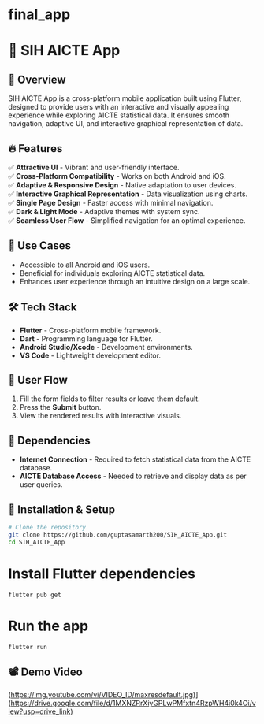 # final_app
# 📱 SIH AICTE App

## 🌟 Overview
SIH AICTE App is a cross-platform mobile application built using Flutter, designed to provide users with an interactive and visually appealing experience while exploring AICTE statistical data. It ensures smooth navigation, adaptive UI, and interactive graphical representation of data.

## 🔥 Features
✅ **Attractive UI** - Vibrant and user-friendly interface.  
✅ **Cross-Platform Compatibility** - Works on both Android and iOS.  
✅ **Adaptive & Responsive Design** - Native adaptation to user devices.  
✅ **Interactive Graphical Representation** - Data visualization using charts.  
✅ **Single Page Design** - Faster access with minimal navigation.  
✅ **Dark & Light Mode** - Adaptive themes with system sync.  
✅ **Seamless User Flow** - Simplified navigation for an optimal experience.  

## 📌 Use Cases
- Accessible to all Android and iOS users.
- Beneficial for individuals exploring AICTE statistical data.
- Enhances user experience through an intuitive design on a large scale.

## 🛠 Tech Stack
- **Flutter** - Cross-platform mobile framework.
- **Dart** - Programming language for Flutter.
- **Android Studio/Xcode** - Development environments.
- **VS Code** - Lightweight development editor.

## 📲 User Flow
1. Fill the form fields to filter results or leave them default.
2. Press the **Submit** button.
3. View the rendered results with interactive visuals.

## 📌 Dependencies
- **Internet Connection** - Required to fetch statistical data from the AICTE database.
- **AICTE Database Access** - Needed to retrieve and display data as per user queries.

## 🎯 Installation & Setup
```sh
# Clone the repository
git clone https://github.com/guptasamarth200/SIH_AICTE_App.git
cd SIH_AICTE_App
```

# Install Flutter dependencies
```flutter pub get```

# Run the app
```flutter run```

## 📽️ Demo Video  
(https://img.youtube.com/vi/VIDEO_ID/maxresdefault.jpg)](https://drive.google.com/file/d/1MXNZRrXiyGPLwPMfxtn4RzpWH4i0k4Oi/view?usp=drive_link)
